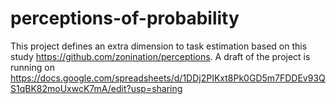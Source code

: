 # perceptions-of-probability
This project defines an extra dimension to task estimation based on this study https://github.com/zonination/perceptions. A draft of the project is running on https://docs.google.com/spreadsheets/d/1DDj2PIKxt8Pk0GD5m7FDDEv93QS1qBK82moUxwcK7mA/edit?usp=sharing
